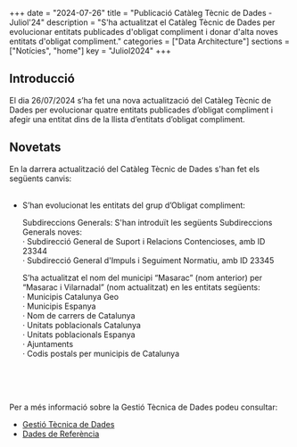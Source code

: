 +++
date        = "2024-07-26"
title       = "Publicació Catàleg Tècnic de Dades - Juliol'24"
description = "S'ha actualitzat el Catàleg Tècnic de Dades per evolucionar entitats publicades d'obligat compliment i donar d'alta noves entitats d'obligat compliment."
categories  = ["Data Architecture"]
sections    = ["Notícies", "home"]
key = "Juliol2024"
+++

## Introducció

El dia 26/07/2024 s’ha fet una nova actualització del Catàleg Tècnic de Dades per evolucionar quatre entitats publicades d’obligat compliment i afegir una entitat dins de la llista d’entitats d’obligat compliment.
 
## Novetats

En la darrera actualització del Catàleg Tècnic de Dades s'han fet els següents canvis:<br><br>

- S’han evolucionat les entitats del grup d’Obligat compliment:<br>
    
	Subdireccions Generals: S'han introduït les següents Subdireccions Generals noves:<br>
		· Subdirecció General de Suport i Relacions Contencioses, amb ID 23344<br>
		· Subdirecció General d'Impuls i Seguiment Normatiu, amb ID 23345<br>
	
	S’ha actualitzat el nom del municipi “Masarac” (nom anterior) per “Masarac i Vilarnadal” (nom actualitzat) en les entitats següents:<br>
		· Municipis Catalunya Geo<br>
		· Municipis Espanya<br>
		· Nom de carrers de Catalunya<br>
		· Unitats poblacionals Catalunya<br>
		· Unitats poblacionals Espanya<br>
		· Ajuntaments<br>
		· Codis postals per municipis de Catalunya<br>
		
	
<br><br><br>

Per a més informació sobre la Gestió Tècnica de Dades podeu consultar:

* [Gestió Tècnica de Dades](https://canigo.ctti.gencat.cat/plataformes/dadesref/gestiodades/)
* [Dades de Referència](https://canigo.ctti.gencat.cat/plataformes/dadesref/dadesref/)

